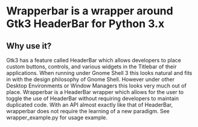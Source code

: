 # Wrapperbar is a wrapper around Gtk3 HeaderBar for Python 3.x

## Why use it?

Gtk3 has a feature called HeaderBar which allows developers to place custom buttons, controls, and various widgets in the Titlebar of their applications. When running under Gnome Shell 3 this looks natural and fits in with the design philosophy of Gnome Shell. However under other Desktop Environments or Window Managers this looks very much out of place. Wrapperbar is a HeaderBar wrapper which allows for the user to toggle the use of HeaderBar without requiring developers to maintain duplicated code. With an API almost exactly like that of HeaderBar, wrapperbar does not require the learning of a new paradigm. See wrapper_example.py for usage example.